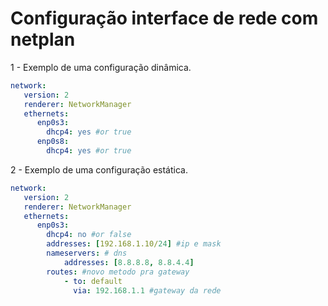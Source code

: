 # Configuração interface de rede com netplan
1 - Exemplo de uma configuração dinâmica.
```yaml
network:
   version: 2
   renderer: NetworkManager
   ethernets:
      enp0s3:
        dhcp4: yes #or true
      enp0s8: 
        dhcp4: yes #or true

```
2 - Exemplo de uma configuração estática.
```yml
network:
   version: 2
   renderer: NetworkManager
   ethernets:
      enp0s3:
        dhcp4: no #or false
        addresses: [192.168.1.10/24] #ip e mask
        nameservers: # dns
            addresses: [8.8.8.8, 8.8.4.4]
        routes: #novo metodo pra gateway
            - to: default
              via: 192.168.1.1 #gateway da rede
```